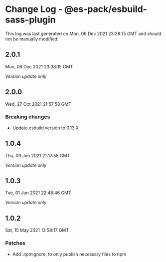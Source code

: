 # Change Log - @es-pack/esbuild-sass-plugin

This log was last generated on Mon, 06 Dec 2021 23:38:15 GMT and should not be manually modified.

## 2.0.1
Mon, 06 Dec 2021 23:38:15 GMT

_Version update only_

## 2.0.0
Wed, 27 Oct 2021 21:57:58 GMT

### Breaking changes

- Update esbuild version to 0.13.X

## 1.0.4
Thu, 03 Jun 2021 21:17:58 GMT

_Version update only_

## 1.0.3
Tue, 01 Jun 2021 22:48:46 GMT

_Version update only_

## 1.0.2
Sat, 15 May 2021 13:58:17 GMT

### Patches

- Add .npmignore, to only publish necessary files to npm

